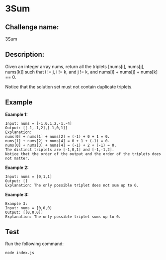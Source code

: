 # 3Sum

## Challenge name: 

3Sum

## Description: 

Given an integer array nums, return all the triplets [nums[i], nums[j], nums[k]] such that i != j, i != k, and j != k, and nums[i] + nums[j] + nums[k] == 0.

Notice that the solution set must not contain duplicate triplets.

## Example

**Example 1:**
```
Input: nums = [-1,0,1,2,-1,-4]
Output: [[-1,-1,2],[-1,0,1]]
Explanation: 
nums[0] + nums[1] + nums[2] = (-1) + 0 + 1 = 0.
nums[1] + nums[2] + nums[4] = 0 + 1 + (-1) = 0.
nums[0] + nums[3] + nums[4] = (-1) + 2 + (-1) = 0.
The distinct triplets are [-1,0,1] and [-1,-1,2].
Notice that the order of the output and the order of the triplets does not matter.
```

**Example 2:**
```
Input: nums = [0,1,1]
Output: []
Explanation: The only possible triplet does not sum up to 0.
```

**Example 3:**
```
Example 3:
Input: nums = [0,0,0]
Output: [[0,0,0]]
Explanation: The only possible triplet sums up to 0.
```

## Test

Run the following command:
```
node index.js
```